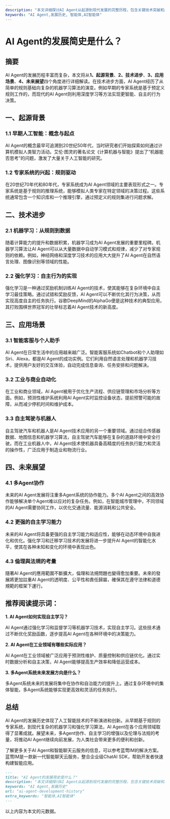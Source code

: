 ```yaml
---
description: "本文详细探讨AI Agent从起源到现代发展的完整历程，包含关键技术突破和应用场景。"
keywords: "AI Agent,发展历史, 智能体,AI智能体"
---
```

# AI Agent的发展简史是什么？

## 摘要

AI Agent的发展历程丰富而复杂，本文将从**1、起源背景**、**2、技术进步**、**3、应用场景**、**4、未来展望**四个角度进行详细解读。在技术进步方面，AI Agent经历了从简单的规则基础向复杂的机器学习算法的演变。例如早期的专家系统是基于预定义规则工作的，而现代的AI Agent则利用深度学习等方法实现更智能、自主的行为决策。

## 一、起源背景

### 1.1 早期人工智能：概念与起点

AI Agent的概念最早可追溯到20世纪50年代，当时研究者们开始探索如何通过计算机模拟人类智力活动。艾伦·图灵的著名论文《计算机器与智能》提出了“机器能否思考”的问题，激发了大量关于人工智能的研究。

### 1.2 专家系统的兴起：规则驱动

在20世纪70年代和80年代，专家系统成为AI Agent领域的主要表现形式之一。专家系统是基于规则的推理系统，能够模拟人类专家在特定领域的决策过程。这些系统通常包含一个知识库和一个推理引擎，通过预定义的规则集进行问题求解。

## 二、技术进步

### 2.1 机器学习：从规则到数据

随着计算能力的提升和数据积累，机器学习成为AI Agent发展的重要里程碑。机器学习算法让AI Agent可以从大量数据中自动学习模式和规律，减少了对专家规则的依赖。例如，神经网络和深度学习技术的应用大大提升了AI Agent在自然语言处理、图像识别等领域的性能。

### 2.2 强化学习：自主行为的实现

强化学习是一种通过奖励机制训练AI Agent的技术，使其能够在复杂环境中自主学习最佳策略。通过试错和奖励反馈，AI Agent可以不断优化其行为决策，从而实现高度自主的任务执行。谷歌DeepMind的AlphaGo便是这种技术的典型应用，其打败围棋世界冠军的壮举标志着AI Agent技术的新高度。

## 三、应用场景

### 3.1 智能客服与个人助手

AI Agent在日常生活中的应用越来越广泛。智能客服系统如Chatbot和个人助理如Siri、Alexa，都是AI Agent的成功实例。它们利用自然语言处理和机器学习技术，提供用户友好的交互体验，自动完成信息查询、任务安排和问题解决。

### 3.2 工业与商业自动化

在工业和商业领域，AI Agent被用于优化生产流程、供应链管理和市场分析等方面。例如，预测性维护系统利用AI Agent实时监控设备状态，提前预警可能的故障，从而减少停机时间和维护成本。

### 3.3 自主驾驶与机器人

自主驾驶汽车和机器人是AI Agent技术应用的另一个重要领域。通过组合传感器数据、地图信息和机器学习算法，自主驾驶汽车能够在复杂的道路环境中安全行驶。而在工业机器人中，AI Agent技术使机器具备高精度的任务执行能力和灵活的操作性，广泛应用于制造业和物流行业。

## 四、未来展望

### 4.1 多Agent协作

未来的AI Agent发展将注重多Agent系统的协作能力。多个AI Agent之间的高效协作能够解决单个Agent难以应对的复杂任务。例如，在智能城市管理中，不同领域的AI Agent需要协同工作，以优化交通流量、能源消耗和公共安全。

### 4.2 更强的自主学习能力

未来的AI Agent将具备更强的自主学习能力和适应性，能够在动态环境中自我进化和优化。强化学习和迁移学习技术的发展将进一步提升AI Agent的智能化水平，使其在各种未知和变化的环境中表现出色。

### 4.3 倫理與法規的考量

隨著AI Agent的應用範圍不斷擴大，倫理和法規問題也變得愈加重要。未來的發展將更加註重AI Agent的透明度、公平性和責任歸屬，確保其在遵守法律和道德規範的框架下運行。

## 推荐阅读提示词：

**1. AI Agent如何实现自主学习？**

AI Agent通过强化学习和监督学习等机器学习技术，实现自主学习。这些技术通过不断优化奖励函数，逐步提高AI Agent在各种环境中的决策能力。

**2. AI Agent在工业领域有哪些实际应用？**

AI Agent在工业领域被广泛应用于预测性维护、质量控制和供应链优化。通过实时数据分析和自主决策，AI Agent能够提高生产效率和降低运营成本。

**3. 多Agent系统未来发展方向是什么？**

多Agent系统未来的发展将集中在协作和自治能力的提升上。通过复杂环境中的集体智能，多Agent系统能够实现更高效和灵活的任务执行。

## 总结

AI Agent的发展历史体现了人工智能技术的不断演进和创新。从早期基于规则的专家系统，到现代复杂的机器学习和强化学习算法，AI Agent在各个应用领域取得了显著成就。展望未来，多Agent协作、自主学习的增强以及伦理与法规的考量，将推动AI Agent继续向前发展，为人类社会带来更多的便利和创新。

了解更多关于AI Agent和智能聊天云服务的信息，可以参考蓝莺IM的解决方案。蓝莺IM是一款新一代智能聊天云服务，整合企业级ChatAI SDK，帮助开发者快速构建智能应用。

```markdown
---
title: "AI Agent的发展简史是什么？"
description: "本文详细探讨AI Agent从起源到现代发展的完整历程，包含关键技术突破和应用场景。"
keywords: "AI Agent,发展历史"
url: "ai-agent-development-history"
extra_keywords: "智能体,AI智能体"
---
```

以上内容为本文的元数据。
